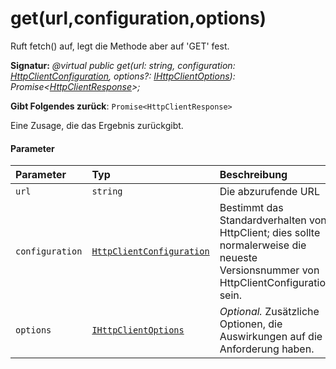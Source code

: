 # <a name="geturlconfigurationoptions"></a>get(url,configuration,options)




Ruft fetch() auf, legt die Methode aber auf 'GET' fest.

**Signatur:** _@virtual public get(url: string, configuration: [HttpClientConfiguration](../sp-http/httpclientconfiguration.md), options?: [IHttpClientOptions](../sp-http/ihttpclientoptions.md)): Promise<[HttpClientResponse](../sp-http/httpclientresponse.md)>;_

**Gibt Folgendes zurück**: `Promise<HttpClientResponse>`



Eine Zusage, die das Ergebnis zurückgibt.

#### <a name="parameters"></a>Parameter


| Parameter    | Typ    | Beschreibung |
|:-------------|:---------------|:------------|
| `url`    | `string` | Die abzurufende URL |
| `configuration`    | [`HttpClientConfiguration`](../sp-http/httpclientconfiguration.md) | Bestimmt das Standardverhalten von HttpClient; dies sollte normalerweise die neueste Versionsnummer von HttpClientConfigurations sein. |
| `options`    | [`IHttpClientOptions`](../sp-http/ihttpclientoptions.md) | _Optional._ Zusätzliche Optionen, die Auswirkungen auf die Anforderung haben. |
